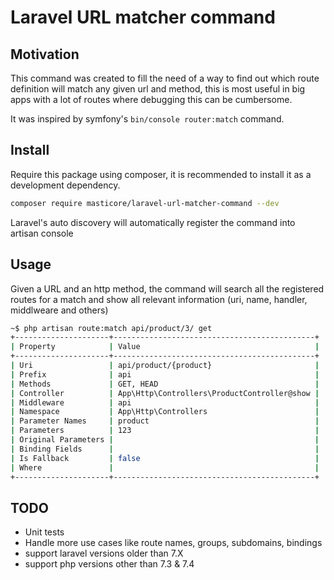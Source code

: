 Laravel URL matcher command
===
## Motivation

This command was created to fill the need of a way to find out which route definition will match any given url and method, this is most useful in big apps with a lot of routes where debugging this can be cumbersome.

It was inspired by symfony's `bin/console router:match` command.

## Install

Require this package using composer, it is recommended to install it as a development dependency.

```bash
composer require masticore/laravel-url-matcher-command --dev
```

Laravel's auto discovery will automatically register the command into artisan console

## Usage

Given a URL and an http method, the command will search all the registered routes for a match and show all relevant information (uri, name, handler, middlweare and others)

```bash
~$ php artisan route:match api/product/3/ get
+---------------------+---------------------------------------------+
| Property            | Value                                       |
+---------------------+---------------------------------------------+
| Uri                 | api/product/{product}                       |
| Prefix              | api                                         |
| Methods             | GET, HEAD                                   |
| Controller          | App\Http\Controllers\ProductController@show |
| Middleware          | api                                         |
| Namespace           | App\Http\Controllers                        |
| Parameter Names     | product                                     |
| Parameters          | 123                                         |
| Original Parameters |                                             |
| Binding Fields      |                                             |
| Is Fallback         | false                                       |
| Where               |                                             |
+---------------------+---------------------------------------------+
```

## TODO

- Unit tests
- Handle more use cases like route names, groups, subdomains, bindings
- support laravel versions older than 7.X
- support php versions other than 7.3 & 7.4